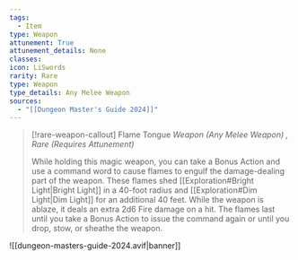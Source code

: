 ```yaml
---
tags:
  - Item
type: Weapon
attunement: True
attunement_details: None
classes:
icon: LiSwords
rarity: Rare
type: Weapon
type_details: Any Melee Weapon
sources: 
  - "[[Dungeon Master's Guide 2024]]"
---
```

>[!rare-weapon-callout] Flame Tongue
>_Weapon (Any Melee Weapon) , Rare (Requires Attunement)_
>
>While holding this magic weapon, you can take a Bonus Action and use a command word to cause flames to engulf the damage-dealing part of the weapon. These flames shed [[Exploration#Bright Light\|Bright Light]] in a 40-foot radius and [[Exploration#Dim Light\|Dim Light]] for an additional 40 feet. While the weapon is ablaze, it deals an extra 2d6 Fire damage on a hit. The flames last until you take a Bonus Action to issue the command again or until you drop, stow, or sheathe the weapon.
>


![[dungeon-masters-guide-2024.avif|banner]]